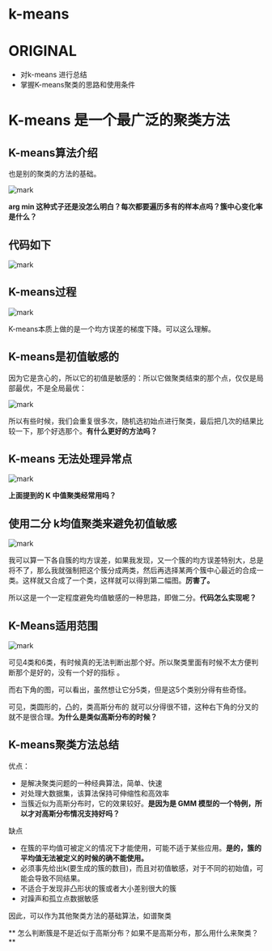 # k-means

# ORIGINAL

* 对k-means 进行总结
* 掌握K-means聚类的思路和使用条件



# K-means 是一个最广泛的聚类方法




## K-means算法介绍


也是别的聚类的方法的基础。


![mark](http://pacdb2bfr.bkt.clouddn.com/blog/image/180728/1E9mB39AJm.png?imageslim)

**arg min 这种式子还是没怎么明白？每次都要遍历多有的样本点吗？簇中心变化率是什么？**


## 代码如下




![mark](http://pacdb2bfr.bkt.clouddn.com/blog/image/180728/CIAFD0HDgL.png?imageslim)




## K-means过程


![mark](http://pacdb2bfr.bkt.clouddn.com/blog/image/180728/2al4j6CFaD.png?imageslim)

K-means本质上做的是一个均方误差的梯度下降。可以这么理解。


## K-means是初值敏感的


因为它是贪心的，所以它的初值是敏感的：所以它做聚类结束的那个点，仅仅是局部最优，不是全局最优：

![mark](http://pacdb2bfr.bkt.clouddn.com/blog/image/180728/jkKmHemBlJ.png?imageslim)

所以有些时候，我们会重复很多次，随机选初始点进行聚类，最后把几次的结果比较一下，那个好选那个。**有什么更好的方法吗？**


## K-means 无法处理异常点


![mark](http://pacdb2bfr.bkt.clouddn.com/blog/image/180728/jcflFhmd7H.png?imageslim)

**上面提到的 K 中值聚类经常用吗？**


## 使用二分 k均值聚类来避免初值敏感

![mark](http://pacdb2bfr.bkt.clouddn.com/blog/image/180728/AD2d3IJc1j.png?imageslim)

我可以算一下各自簇的均方误差，如果我发现，又一个簇的均方误差特别大，总是将不了，那么我就强制把这个簇分成两类，然后再选择某两个簇中心最近的合成一类。这样就又合成了一个类，这样就可以得到第二幅图。**厉害了。**

所以这是一个一定程度避免均值敏感的一种思路，即做二分。**代码怎么实现呢？**


## K-Means适用范围


![mark](http://pacdb2bfr.bkt.clouddn.com/blog/image/180728/bck9fLgJdA.png?imageslim)

可见4类和6类，有时候真的无法判断出那个好。所以聚类里面有时候不太方便判断那个是好的，没有一个好的指标 。

而右下角的图，可以看出，虽然想让它分5类，但是这5个类别分得有些奇怪。

可见，类圆形的，凸的，类高斯分布的 就可以分得很不错，这种右下角的分叉的就不是很合理。**为什么是类似高斯分布的时候？**


## K-means聚类方法总结


优点：

  * 是解决聚类问题的一种经典算法，简单、快速
  * 对处理大数据集，该算法保持可伸缩性和高效率
  * 当簇近似为高斯分布时，它的效果较好。**是因为是 GMM 模型的一个特例，所以才对高斯分布情况支持好吗？**


缺点


  * 在簇的平均值可被定义的情况下才能使用，可能不适于某些应用。**是的，簇的平均值无法被定义的时候的确不能使用。**
  * 必须事先给出k(要生成的簇的数目)，而且对初值敏感，对于不同的初始值，可能会导致不同结果。
  * 不适合于发现非凸形状的簇或者大小差别很大的簇
  * 对躁声和孤立点数据敏感


因此，可以作为其他聚类方法的基础算法，如谱聚类

** 怎么判断簇是不是近似于高斯分布？如果不是高斯分布，那么用什么来聚类？**

